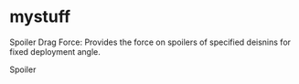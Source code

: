 # mystuff
Spoiler Drag Force: Provides the force on spoilers of specified deisnins for fixed deployment angle.

Spoiler 
